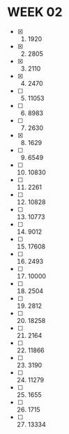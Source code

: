 # WEEK 02
- [x] 01. 1920
- [x] 02. 2805
- [x] 03. 2110
- [x] 04. 2470
- [ ] 05. 11053
- [ ] 06. 8983
- [ ] 07. 2630
- [x] 08. 1629
- [ ] 09. 6549
- [ ] 10. 10830
- [ ] 11. 2261
- [ ] 12. 10828
- [ ] 13. 10773
- [ ] 14. 9012
- [ ] 15. 17608
- [ ] 16. 2493
- [ ] 17. 10000
- [ ] 18. 2504
- [ ] 19. 2812
- [ ] 20. 18258
- [ ] 21. 2164
- [ ] 22. 11866
- [ ] 23. 3190
- [ ] 24. 11279
- [ ] 25. 1655
- [ ] 26. 1715
- [ ] 27. 13334
